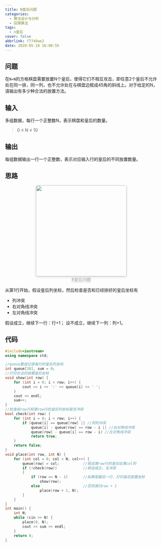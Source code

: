 ```yaml
---
title: N皇后问题
categories:
  - 算法设计与分析
  - 回溯算法
tags:
  - n皇后
cover: false
abbrlink: f7749ae2
date: 2020-05-18 16:08:55
---
```


## 问题
在`N∗N`的方格棋盘需要放置N个皇后，使得它们不相互攻击，即任意2个皇后不允许处在同一排，同一列，也不允许处在与棋盘边框成45角的斜线上。对于给定的N，请输出有多少种合法的放置方法。
## 输入
多组数据，每行一个正整数N，表示棋盘和皇后的数量。
> 0 ≤ N ≤ 10
## 输出
每组数据输出一行一个正整数，表示对应输入行的皇后的不同放置数量。
## 思路
<center>
    <img style="border-radius: 0.3125em;
    box-shadow: 0 2px 4px 0 rgba(34,36,38,.12),0 2px 10px 0 rgba(34,36,38,.08);display:inline;margin:0" 
    src="https://cdn.jsdelivr.net/gh/DSzhongweizi/Resources/article/8q_solved.png" width=300 />
    <br>
    <div style="color:orange; border-bottom: 1px solid #d9d9d9;
    display: inline-block;
    color: #999;">8皇后问题</div>
</center>

从第1行开始，假设皇后列坐标，然后检查是否和已经排好的皇后坐标有
- 列冲突
- 右对角线冲突
- 左对角线冲突

假设成立，继续下一行：行+1；
设不成立，继续下一列：列+1。
## 代码
```c++
#include<iostream>
using namespace std;

//queue数组记录每行的皇后列坐标
int queue[20], sum = 0;
//打印合法的放置皇后坐标
void show(int row) {
	for (int i = 0; i < row; i++) {
		cout << i << ':' << queue[i] << ' ';
	}
	cout << endl;
	sum++;
}
//检查前row行和第row行的皇后列坐标是否冲突
bool check(int row) {
	for (int i = 0; i < row; i++) {
		if (queue[i] == queue[row] || //同列冲突
			queue[i] - queue[row] == row - i || //右对角线冲突
			queue[row] - queue[i] == row - i) //左对角线冲突
			return true;
	}
	return false;
}
void place(int row, int N) {
	for (int col = 0; col < N; col++) {
		queue[row] = col;           //假设第row行的皇后在第col列
		if (!check(row))            //假设成立，无冲突
		{
			if (row == N - 1)       //如果是最后一行，打印皇后放置坐标
				show(row);
			else                    //否则递归row + 1
				place(row + 1, N);
		}
	}
}
int main() {
	int N;
	while (cin >> N) {
		place(0, N);
		cout << sum << endl;
	}
	return 0;
}
```